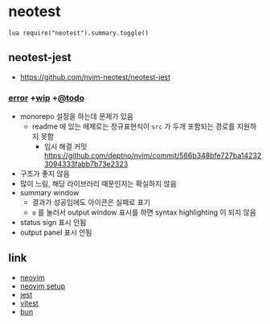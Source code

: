 # neotest

```vim
lua require("neotest").summary.toggle()
```

## neotest-jest
+ https://github.com/nvim-neotest/neotest-jest

### [error](error) +[wip](wip) +[@todo](@todo)
- monorepo 설정을 하는데 문제가 있음
  - readme 에 있는 에제로는 정규표현식이 `src` 가 두개 포함되는 경로를 지원하지 못함
    + 임시 해결 커밋 https://github.com/deptno/nvim/commit/566b348bfe727ba142323094333fabb7b73e2323
- 구조가 좋지 않음
- 많이 느림,  해당 라이브러리 때문인지는 확실하지 않음
- summary window
  - 결과가 성공임에도 아이콘은 실패로 표기
  - `o` 를 눌러서 output window 표시를 하면 syntax highlighting 이 되지 않음
- status sign 표시 안됨
- output panel 표시 안됨

## link
- [neovim](neovim)
- [neovim setup](neovim-setup)
- [jest](jest)
- [vitest](vitest)
- [bun](bun)
